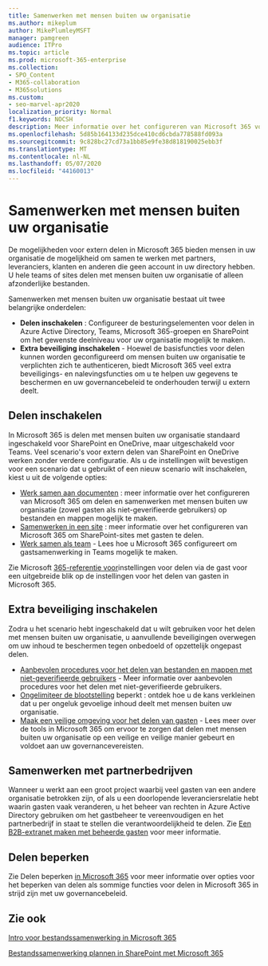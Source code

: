```yaml
---
title: Samenwerken met mensen buiten uw organisatie
ms.author: mikeplum
author: MikePlumleyMSFT
manager: pamgreen
audience: ITPro
ms.topic: article
ms.prod: microsoft-365-enterprise
ms.collection:
- SPO_Content
- M365-collaboration
- M365solutions
ms.custom:
- seo-marvel-apr2020
localization_priority: Normal
f1.keywords: NOCSH
description: Meer informatie over het configureren van Microsoft 365 voor samenwerking met mensen buiten uw organisatie.
ms.openlocfilehash: 5d85b164133d235dce410cd6cbda778588fd093a
ms.sourcegitcommit: 9c828bc27cd73a1bb85e9fe38d818190025ebb3f
ms.translationtype: MT
ms.contentlocale: nl-NL
ms.lasthandoff: 05/07/2020
ms.locfileid: "44160013"
---
```

# <a name="collaborating-with-people-outside-your-organization"></a>Samenwerken met mensen buiten uw organisatie

De mogelijkheden voor extern delen in Microsoft 365 bieden mensen in uw organisatie de mogelijkheid om samen te werken met partners, leveranciers, klanten en anderen die geen account in uw directory hebben. U hele teams of sites delen met mensen buiten uw organisatie of alleen afzonderlijke bestanden.

Samenwerken met mensen buiten uw organisatie bestaat uit twee belangrijke onderdelen:

- **Delen inschakelen** : Configureer de besturingselementen voor delen in Azure Active Directory, Teams, Microsoft 365-groepen en SharePoint om het gewenste deelniveau voor uw organisatie mogelijk te maken.
- **Extra beveiliging inschakelen** - Hoewel de basisfuncties voor delen kunnen worden geconfigureerd om mensen buiten uw organisatie te verplichten zich te authenticeren, biedt Microsoft 365 veel extra beveiligings- en nalevingsfuncties om u te helpen uw gegevens te beschermen en uw governancebeleid te onderhouden terwijl u extern deelt.

## <a name="enable-sharing"></a>Delen inschakelen

In Microsoft 365 is delen met mensen buiten uw organisatie standaard ingeschakeld voor SharePoint en OneDrive, maar uitgeschakeld voor Teams. Veel scenario's voor extern delen van SharePoint en OneDrive werken zonder verdere configuratie. Als u de instellingen wilt bevestigen voor een scenario dat u gebruikt of een nieuw scenario wilt inschakelen, kiest u uit de volgende opties:

- [Werk samen aan documenten](collaborate-on-documents.md) : meer informatie over het configureren van Microsoft 365 om delen en samenwerken met mensen buiten uw organisatie (zowel gasten als niet-geverifieerde gebruikers) op bestanden en mappen mogelijk te maken.
- [Samenwerken in een site](collaborate-in-site.md) : meer informatie over het configureren van Microsoft 365 om SharePoint-sites met gasten te delen.
- [Werk samen als team](collaborate-as-team.md) - Lees hoe u Microsoft 365 configureert om gastsamenwerking in Teams mogelijk te maken.

Zie Microsoft [365-referentie voor](microsoft-365-guest-settings.md)instellingen voor delen via de gast voor een uitgebreide blik op de instellingen voor het delen van gasten in Microsoft 365.

## <a name="enable-additional-security"></a>Extra beveiliging inschakelen

Zodra u het scenario hebt ingeschakeld dat u wilt gebruiken voor het delen met mensen buiten uw organisatie, u aanvullende beveiligingen overwegen om uw inhoud te beschermen tegen onbedoeld of opzettelijk ongepast delen.

- [Aanbevolen procedures voor het delen van bestanden en mappen met niet-geverifieerde gebruikers](best-practices-anonymous-sharing.md) - Meer informatie over aanbevolen procedures voor het delen met niet-geverifieerde gebruikers.
- [Ongelimiteer de blootstelling](share-limit-accidental-exposure.md) beperkt : ontdek hoe u de kans verkleinen dat u per ongeluk gevoelige inhoud deelt met mensen buiten uw organisatie.
- [Maak een veilige omgeving voor het delen van gasten](create-secure-guest-sharing-environment.md) - Lees meer over de tools in Microsoft 365 om ervoor te zorgen dat delen met mensen buiten uw organisatie op een veilige en veilige manier gebeurt en voldoet aan uw governancevereisten.

## <a name="collaborate-with-partner-companies"></a>Samenwerken met partnerbedrijven

Wanneer u werkt aan een groot project waarbij veel gasten van een andere organisatie betrokken zijn, of als u een doorlopende leveranciersrelatie hebt waarin gasten vaak veranderen, u het beheer van rechten in Azure Active Directory gebruiken om het gastbeheer te vereenvoudigen en het partnerbedrijf in staat te stellen die verantwoordelijkheid te delen. Zie [Een B2B-extranet maken met beheerde gasten](b2b-extranet.md) voor meer informatie.

## <a name="limit-sharing"></a>Delen beperken

Zie Delen beperken [in Microsoft 365](microsoft-365-limit-sharing.md) voor meer informatie over opties voor het beperken van delen als sommige functies voor delen in Microsoft 365 in strijd zijn met uw governancebeleid.

## <a name="see-also"></a>Zie ook

[Intro voor bestandssamenwerking in Microsoft 365](https://docs.microsoft.com/sharepoint/intro-to-file-collaboration)

[Bestandssamenwerking plannen in SharePoint met Microsoft 365](https://docs.microsoft.com/sharepoint/deploy-file-collaboration)
